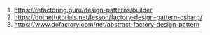 1. https://refactoring.guru/design-patterns/builder
2. https://dotnettutorials.net/lesson/factory-design-pattern-csharp/
3. https://www.dofactory.com/net/abstract-factory-design-pattern
